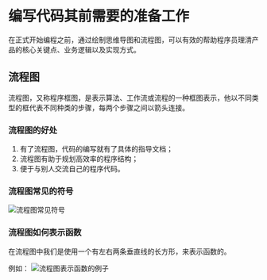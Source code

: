 # 编写代码其前需要的准备工作

在正式开始编程之前，通过绘制思维导图和流程图，可以有效的帮助程序员理清产品的核心关键点、业务逻辑以及实现方式。 

## 流程图

流程图，又称程序框图，是表示算法、工作流或流程的一种框图表示，他以不同类型的框代表不同种类的步骤，每两个步骤之间以箭头连接。

### 流程图的好处

1. 有了流程图，代码的编写就有了具体的指导文档；
2. 流程图有助于规划高效率的程序结构；
3. 便于与别人交流自己的程序代码。

### 流程图常见的符号

![流程图常见符号](http://tg.owo233.eu.org:8080/253/photo-2023-11-15_18-45-14.jpg?hash=81cfa7)

### 流程图如何表示函数

在流程图中我们是使用一个有左右两条垂直线的长方形，来表示函数的。

例如：
![流程图表示函数的例子](http://tg.owo233.eu.org:8080/254/photo-2023-11-15_19-33-13.jpg?hash=74763a)